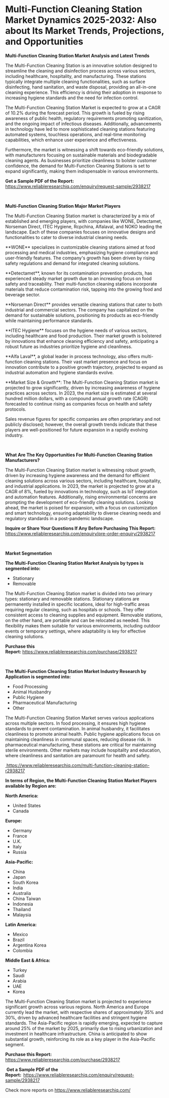 <p><h1>Multi-Function Cleaning Station Market Dynamics 2025-2032: Also about Its Market Trends, Projections, and Opportunities</h1></p><p><strong>Multi-Function Cleaning Station Market Analysis and Latest Trends</strong></p>
<p><p>The Multi-Function Cleaning Station is an innovative solution designed to streamline the cleaning and disinfection process across various sectors, including healthcare, hospitality, and manufacturing. These stations typically integrate multiple cleaning functionalities, such as surface disinfecting, hand sanitation, and waste disposal, providing an all-in-one cleaning experience. This efficiency is driving their adoption in response to increasing hygiene standards and the need for infection control.</p><p>The Multi-Function Cleaning Station Market is expected to grow at a CAGR of 10.2% during the forecast period. This growth is fueled by rising awareness of public health, regulatory requirements promoting sanitization, and the ongoing impact of infectious diseases. Additionally, advancements in technology have led to more sophisticated cleaning stations featuring automated systems, touchless operations, and real-time monitoring capabilities, which enhance user experience and effectiveness. </p><p>Furthermore, the market is witnessing a shift towards eco-friendly solutions, with manufacturers focusing on sustainable materials and biodegradable cleaning agents. As businesses prioritize cleanliness to bolster customer confidence, the demand for Multi-Function Cleaning Stations is set to expand significantly, making them indispensable in various environments.</p></p>
<p><strong>Get a Sample PDF of the Report:&nbsp;</strong> <a href="https://www.reliableresearchiq.com/enquiry/request-sample/2938217?utm_campaign=2761&utm_medium=2&utm_source=Github&utm_content=ia&utm_term=15032025&utm_id=multi-function-cleaning-station">https://www.reliableresearchiq.com/enquiry/request-sample/2938217</a></p>
<p>&nbsp;</p>
<p><strong>Multi-Function Cleaning Station Major Market Players</strong></p>
<p><p>The Multi-Function Cleaning Station market is characterized by a mix of established and emerging players, with companies like WONE, Detectamet, Norseman Direct, ITEC Hygiene, Rcpchina, Alfalaval, and NOKO leading the landscape. Each of these companies focuses on innovative designs and functionalities to cater to diverse industrial cleaning needs.</p><p>**WONE** specializes in customizable cleaning stations aimed at food processing and medical industries, emphasizing hygiene compliance and user-friendly features. The company's growth has been driven by rising safety regulations and demand for integrated cleaning solutions.</p><p>**Detectamet**, known for its contamination prevention products, has experienced steady market growth due to an increasing focus on food safety and traceability. Their multi-function cleaning stations incorporate materials that reduce contamination risk, tapping into the growing food and beverage sector.</p><p>**Norseman Direct** provides versatile cleaning stations that cater to both industrial and commercial sectors. The company has capitalized on the demand for sustainable solutions, positioning its products as eco-friendly while maintaining performance standards.</p><p>**ITEC Hygiene** focuses on the hygiene needs of various sectors, including healthcare and food production. Their market growth is bolstered by innovations that enhance cleaning efficiency and safety, anticipating a robust future as industries prioritize hygiene and cleanliness.</p><p>**Alfa Laval**, a global leader in process technology, also offers multi-function cleaning stations. Their vast market presence and focus on innovation contribute to a positive growth trajectory, projected to expand as industrial automation and hygiene standards evolve.</p><p>**Market Size & Growth**: The Multi-Function Cleaning Station market is projected to grow significantly, driven by increasing awareness of hygiene practices across sectors. In 2023, the market size is estimated at several hundred million dollars, with a compound annual growth rate (CAGR) forecasted to continue rising as companies focus on health and safety protocols.</p><p>Sales revenue figures for specific companies are often proprietary and not publicly disclosed; however, the overall growth trends indicate that these players are well-positioned for future expansion in a rapidly evolving industry.</p></p>
<p>&nbsp;</p>
<p><strong>What Are The Key Opportunities For Multi-Function Cleaning Station Manufacturers?</strong></p>
<p><p>The Multi-Function Cleaning Station market is witnessing robust growth, driven by increasing hygiene awareness and the demand for efficient cleaning solutions across various sectors, including healthcare, hospitality, and industrial applications. In 2023, the market is projected to grow at a CAGR of 8%, fueled by innovations in technology, such as IoT integration and automation features. Additionally, rising environmental concerns are prompting the development of eco-friendly cleaning solutions. Looking ahead, the market is poised for expansion, with a focus on customization and smart technology, ensuring adaptability to diverse cleaning needs and regulatory standards in a post-pandemic landscape.</p></p>
<p><strong>Inquire or Share Your Questions If Any Before Purchasing This Report:</strong> <a href="https://www.reliableresearchiq.com/enquiry/pre-order-enquiry/2938217?utm_campaign=2761&utm_medium=2&utm_source=Github&utm_content=ia&utm_term=15032025&utm_id=multi-function-cleaning-station">https://www.reliableresearchiq.com/enquiry/pre-order-enquiry/2938217</a></p>
<p>&nbsp;</p>
<p><strong>Market Segmentation</strong></p>
<p><strong>The Multi-Function Cleaning Station Market Analysis by types is segmented into:</strong></p>
<p><ul><li>Stationary</li><li>Removable</li></ul></p>
<p><p>The Multi-Function Cleaning Station market is divided into two primary types: stationary and removable stations. Stationary stations are permanently installed in specific locations, ideal for high-traffic areas requiring regular cleaning, such as hospitals or schools. They offer consistent access to cleaning supplies and equipment. Removable stations, on the other hand, are portable and can be relocated as needed. This flexibility makes them suitable for various environments, including outdoor events or temporary settings, where adaptability is key for effective cleaning solutions.</p></p>
<p><strong>Purchase this Report:&nbsp;</strong><a href="https://www.reliableresearchiq.com/purchase/2938217?utm_campaign=2761&utm_medium=2&utm_source=Github&utm_content=ia&utm_term=15032025&utm_id=multi-function-cleaning-station">https://www.reliableresearchiq.com/purchase/2938217</a></p>
<p>&nbsp;</p>
<p><strong>The Multi-Function Cleaning Station Market Industry Research by Application is segmented into:</strong></p>
<p><ul><li>Food Processing</li><li>Animal Husbandry</li><li>Public Hygiene</li><li>Pharmaceutical Manufacturing</li><li>Other</li></ul></p>
<p><p>The Multi-Function Cleaning Station Market serves various applications across multiple sectors. In food processing, it ensures high hygiene standards to prevent contamination. In animal husbandry, it facilitates cleanliness to promote animal health. Public hygiene applications focus on maintaining cleanliness in communal spaces, reducing disease risk. In pharmaceutical manufacturing, these stations are critical for maintaining sterile environments. Other markets may include hospitality and education, where cleanliness and sanitation are paramount for health and safety.</p></p>
<p><a href="https://www.reliableresearchiq.com/multi-function-cleaning-station-r2938217?utm_campaign=2761&utm_medium=2&utm_source=Github&utm_content=ia&utm_term=15032025&utm_id=multi-function-cleaning-station">&nbsp;https://www.reliableresearchiq.com/multi-function-cleaning-station-r2938217</a></p>
<p><strong>In terms of Region, the Multi-Function Cleaning Station Market Players available by Region are:</strong></p>
<p>
    <p> <strong> North America: </strong>
        <ul>
            <li>United States</li>
            <li>Canada</li>
        </ul>
        </p> 
    <p> <strong> Europe: </strong>
        <ul>
            <li>Germany</li>
            <li>France</li>
            <li>U.K.</li>
            <li>Italy</li>
            <li>Russia</li>
        </ul>
        </p> 
    <p> <strong> Asia-Pacific: </strong>
        <ul>
            <li>China</li>
            <li>Japan</li>
            <li>South Korea</li>
            <li>India</li>
            <li>Australia</li>
            <li>China Taiwan</li>
            <li>Indonesia</li>
            <li>Thailand</li>
            <li>Malaysia</li>
        </ul>
        </p> 
    <p> <strong> Latin America: </strong>
        <ul>
            <li>Mexico</li>
            <li>Brazil</li>
            <li>Argentina Korea</li>
            <li>Colombia</li>
        </ul>
        </p> 
    <p> <strong> Middle East & Africa: </strong>
        <ul>
            <li>Turkey</li>
            <li>Saudi</li>
            <li>Arabia</li>
            <li>UAE</li>
            <li>Korea</li>
        </ul>
    </p>
    </p>
<p><p>The Multi-Function Cleaning Station market is projected to experience significant growth across various regions. North America and Europe currently lead the market, with respective shares of approximately 35% and 30%, driven by advanced healthcare facilities and stringent hygiene standards. The Asia-Pacific region is rapidly emerging, expected to capture around 25% of the market by 2025, primarily due to rising urbanization and investment in healthcare infrastructure. China is anticipated to show substantial growth, reinforcing its role as a key player in the Asia-Pacific segment.</p></p>
<p><strong>Purchase this Report: </strong><a href="https://www.reliableresearchiq.com/purchase/2938217?utm_campaign=2761&utm_medium=2&utm_source=Github&utm_content=ia&utm_term=15032025&utm_id=multi-function-cleaning-station">https://www.reliableresearchiq.com/purchase/2938217</a></p>
<p>&nbsp;<strong>Get a Sample PDF of the Report:&nbsp;&nbsp;</strong><a href="https://www.reliableresearchiq.com/enquiry/request-sample/2938217?utm_campaign=2761&utm_medium=2&utm_source=Github&utm_content=ia&utm_term=15032025&utm_id=multi-function-cleaning-station">https://www.reliableresearchiq.com/enquiry/request-sample/2938217</a></p>
<p><strong></strong></p>
<p>Check more reports on <a href="https://www.reliableresearchiq.com/?utm_campaign=2761&utm_medium=2&utm_source=Github&utm_content=ia&utm_term=15032025&utm_id=multi-function-cleaning-station">https://www.reliableresearchiq.com/</a></p>